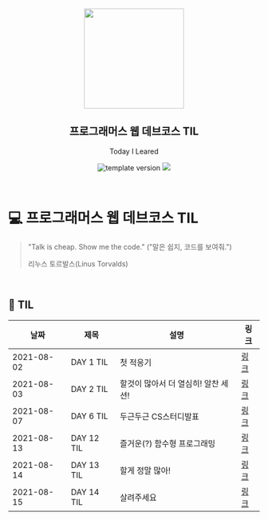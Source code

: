 <br/>
<p align="middle" >
  <img width="200px;" src="./src/images/prgms-logo.png"/>
</p>
<h2 align="middle">프로그래머스 웹 데브코스 TIL</h2>
<p align="middle">Today I Leared</p>
<p align="middle">
  <img src="https://img.shields.io/badge/version-1.0.0-blue?style=flat-square" alt="template version"/>
  <img src="https://img.shields.io/badge/language-md-md.svg?style=flat-square"/>
</p>

<p align="middle">
  <!-- <a href="#">☕ 블로그 링크</a> -->  
</p>

<br/>

# 💻 프로그래머스 웹 데브코스 TIL

> "Talk is cheap. Show me the code."
> ("말은 쉽지, 코드를 보여줘.")
>
> 리누스 토르발스(Linus Torvalds)

<br/>

## 📌 TIL

| 날짜       | 제목       | 설명                                | 링크                                            |
| ---------- | ---------- | ----------------------------------- | ----------------------------------------------- |
| 2021-08-02 | DAY 1 TIL  | 첫 적응기                           | [링크](https://hongjungkim-dev.tistory.com/707) |
| 2021-08-03 | DAY 2 TIL  | 할것이 많아서 더 열심히! 알찬 세션! | [링크](https://hongjungkim-dev.tistory.com/713) |
| 2021-08-07 | DAY 6 TIL  | 두근두근 CS스터디발표               | [링크](https://hongjungkim-dev.tistory.com/729) |
| 2021-08-13 | DAY 12 TIL | 즐거운(?) 함수형 프로그래밍         | [링크](https://hongjungkim-dev.tistory.com/744) |
| 2021-08-14 | DAY 13 TIL | 할게 정말 많아!                     | [링크](https://hongjungkim-dev.tistory.com/747) |
| 2021-08-15 | DAY 14 TIL | 살려주세요                          | [링크](https://hongjungkim-dev.tistory.com/751) |

<br/>

